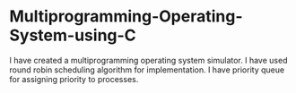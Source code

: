# Multiprogramming-Operating-System-using-C
I have created a multiprogramming operating system simulator. I have used round robin scheduling algorithm for implementation. I have priority queue for assigning priority to processes.
